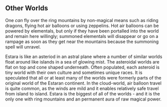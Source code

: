 ## Other Worlds

One *can* fly over the ring mountains by non-magical means such as riding
dragons, flying hot air balloons or using zeppelins.  Hot air balloons can be
powered by elementals, but only if they have been portalled into the world and
remain here willingly; summoned elementals will disappear or go on a rampage as
soon as they get near the mountains because the summoning spell will unravel.

Estara is like an asteriod in an astral plane where a number of similar worlds
float around like islands in a sea of glowing mist.  The asteroidal worlds are
flat on top and cone shaped underneath.  Often populated, each asteroid is tiny
world with their own culture and sometimes unique races.  It is speculated that
all or at least many of the worlds were formerly parts of the original world of
the Estaran continent.  In the cloud-world, air balloon travel is quite common,
as the winds are mild and it enables relatively safe travel from island to
island.  Estara is the biggest of all of the worlds - and it is the only one
with ring mountains and an permanent aura of raw magical power.
